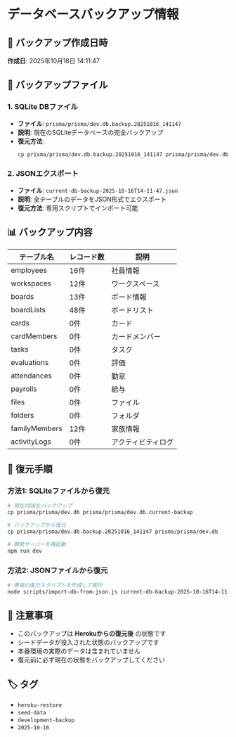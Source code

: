 # データベースバックアップ情報

## 📅 バックアップ作成日時
**作成日**: 2025年10月16日 14:11:47

## 📁 バックアップファイル

### 1. SQLite DBファイル
- **ファイル**: `prisma/prisma/dev.db.backup.20251016_141147`
- **説明**: 現在のSQLiteデータベースの完全バックアップ
- **復元方法**: 
  ```bash
  cp prisma/prisma/dev.db.backup.20251016_141147 prisma/prisma/dev.db
  ```

### 2. JSONエクスポート
- **ファイル**: `current-db-backup-2025-10-16T14-11-47.json`
- **説明**: 全テーブルのデータをJSON形式でエクスポート
- **復元方法**: 専用スクリプトでインポート可能

## 📊 バックアップ内容

| テーブル名 | レコード数 | 説明 |
|-----------|-----------|------|
| employees | 16件 | 社員情報 |
| workspaces | 12件 | ワークスペース |
| boards | 13件 | ボード情報 |
| boardLists | 48件 | ボードリスト |
| cards | 0件 | カード |
| cardMembers | 0件 | カードメンバー |
| tasks | 0件 | タスク |
| evaluations | 0件 | 評価 |
| attendances | 0件 | 勤怠 |
| payrolls | 0件 | 給与 |
| files | 0件 | ファイル |
| folders | 0件 | フォルダ |
| familyMembers | 12件 | 家族情報 |
| activityLogs | 0件 | アクティビティログ |

## 🔄 復元手順

### 方法1: SQLiteファイルから復元
```bash
# 現在のDBをバックアップ
cp prisma/prisma/dev.db prisma/prisma/dev.db.current-backup

# バックアップから復元
cp prisma/prisma/dev.db.backup.20251016_141147 prisma/prisma/dev.db

# 開発サーバーを再起動
npm run dev
```

### 方法2: JSONファイルから復元
```bash
# 専用の復元スクリプトを作成して実行
node scripts/import-db-from-json.js current-db-backup-2025-10-16T14-11-47.json
```

## 📝 注意事項

- このバックアップは **Herokuからの復元後** の状態です
- シードデータが投入された状態のバックアップです
- 本番環境の実際のデータは含まれていません
- 復元前に必ず現在の状態をバックアップしてください

## 🏷️ タグ
- `heroku-restore`
- `seed-data`
- `development-backup`
- `2025-10-16`
